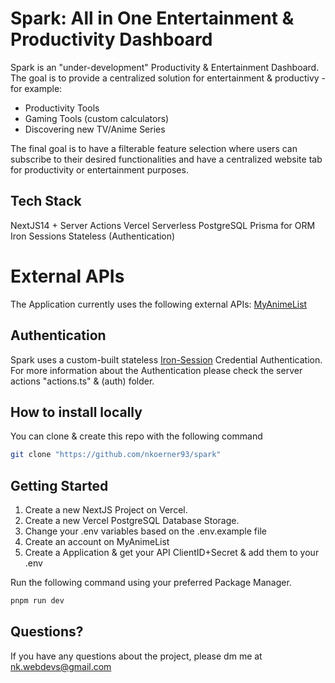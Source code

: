 # Spark: All in One Entertainment & Productivity Dashboard

Spark is an "under-development" Productivity & Entertainment Dashboard.
The goal is to provide a centralized solution for entertainment & productivy - for example:

- Productivity Tools
- Gaming Tools (custom calculators)
- Discovering new TV/Anime Series

The final goal is to have a filterable feature selection where users can subscribe to their desired functionalities
and have a centralized website tab for productivity or entertainment purposes.

## Tech Stack

NextJS14 + Server Actions
Vercel Serverless PostgreSQL
Prisma for ORM
Iron Sessions Stateless (Authentication)

# External APIs

The Application currently uses the following external APIs:
[MyAnimeList](https://myanimelist.net/apiconfig/references/api/v2)

## Authentication

Spark uses a custom-built stateless [Iron-Session](https://github.com/vvo/iron-session) Credential Authentication.
For more information about the Authentication please check the server actions "actions.ts" & (auth) folder.

## How to install locally

You can clone & create this repo with the following command

```bash
git clone "https://github.com/nkoerner93/spark"
```

## Getting Started

1. Create a new NextJS Project on Vercel.
2. Create a new Vercel PostgreSQL Database Storage.
3. Change your .env variables based on the .env.example file
4. Create an account on MyAnimeList
5. Create a Application & get your API ClientID+Secret & add them to your .env

Run the following command using your preferred Package Manager.

```bash
pnpm run dev
```

## Questions?

If you have any questions about the project, please dm me at nk.webdevs@gmail.com
